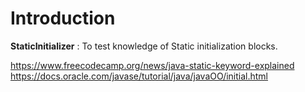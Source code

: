 # Introduction

**StaticInitializer** : To test knowledge of Static initialization blocks.

https://www.freecodecamp.org/news/java-static-keyword-explained
https://docs.oracle.com/javase/tutorial/java/javaOO/initial.html